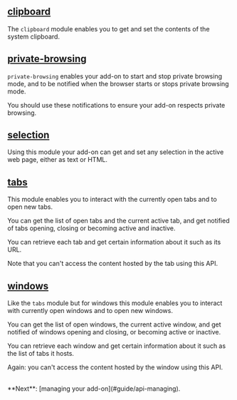 ## [clipboard](#module/addon-kit/clipboard) ##

The `clipboard` module enables you to get and set the contents of the system
clipboard.

## [private-browsing](#module/addon-kit/private-browsing) ##

`private-browsing` enables your add-on to start and stop private browsing mode,
and to be notified when the browser starts or stops private browsing
mode.

You should use these notifications to ensure your add-on respects private
browsing.

## [selection](#module/addon-kit/selection) ##

Using this module your add-on can get and set any selection in the active web
page, either as text or HTML.

## [tabs](#module/addon-kit/tabs) ##

This module enables you to interact with the currently open tabs and to open
new tabs.

You can get the list of open tabs and the current active tab, and get
notified of tabs opening, closing or becoming active and inactive.

You can retrieve each tab and get certain information about it such as its URL.

Note that you can't access the content hosted by the tab using this API.

## [windows](#module/addon-kit/windows) ##

Like the `tabs` module but for windows this module enables you to
interact with currently open windows and to open new windows.

You can get the list of open windows, the current
active window, and get notified of windows opening and closing, or becoming
active or inactive.

You can retrieve each window and get certain information about it such as the
list of tabs it hosts.

Again: you can't access the content hosted by the window using this API.

<br>
**Next**: [managing your add-on](#guide/api-managing).
